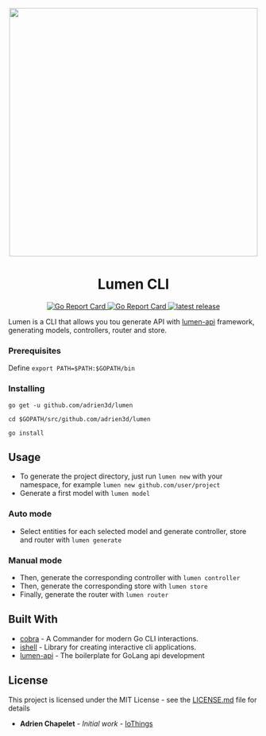 <p align="center">
    <a href="https://github.com/adrien3d/lumen-cli">
        <img width="500px" src="https://raw.githubusercontent.com/adrien3d/lumen-cli/master/lumen-logo.png" />
    </a>
</p>

<h1 align="center">Lumen CLI</h1>

<p align="center">
    <a href="https://github.com/adrien3d/lumen-api/blob/master/LICENSE.md">
        <img alt="Go Report Card" src="https://img.shields.io/github/license/adrien3d/lumen-api.svg">
    </a>
    <a href="https://goreportcard.com/report/github.com/adrien3d/lumen-cli">
        <img alt="Go Report Card" src="https://goreportcard.com/badge/github.com/adrien3d/lumen-api">
    </a>
    <a href="https://godoc.org/github.com/adrien3d/lumen-cli">
        <img alt="latest release" src="https://godoc.org/github.com/adrien3d/lumen-api?status.svg">
    </a>
</p>


Lumen is a CLI that allows you tou generate API with [lumen-api](https://github.com/adrien3d/lumen-api) framework, generating models, controllers, router and store.


### Prerequisites

Define `export PATH=$PATH:$GOPATH/bin`

### Installing

`go get -u github.com/adrien3d/lumen`

`cd $GOPATH/src/github.com/adrien3d/lumen`

`go install`

## Usage

* To generate the project directory, just run `lumen new` with your namespace, for example `lumen new github.com/user/project`
* Generate a first model with `lumen model`

### Auto mode
* Select entities for each selected model and generate controller, store and router with `lumen generate`

### Manual mode
* Then, generate the corresponding controller with `lumen controller`
* Then, generate the corresponding store with `lumen store`
* Finally, generate the router with `lumen router`

## Built With

* [cobra](github.com/spf13/cobra) - A Commander for modern Go CLI interactions.
* [ishell](github.com/abiosoft/ishell) - Library for creating interactive cli applications.
* [lumen-api](github.com/adrien3d/lumen-api) - The boilerplate for GoLang api development

## License

This project is licensed under the MIT License - see the [LICENSE.md](LICENSE.md) file for details
* **Adrien Chapelet** - *Initial work* - [IoThings](https://github.com/adrien3d)

